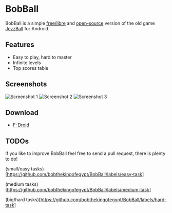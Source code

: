 # BobBall

BobBall is a simple [free/libre](https://www.gnu.org/philosophy/free-sw.html) and [open-source](http://opensource.org/) version of the old game [JezzBall](https://en.wikipedia.org/wiki/JezzBall) for Android.

## Features

* Easy to play, hard to master
* Infinite levels
* Top scores table

## Screenshots

![Screenshot 1](http://bobstuff.org/media/screenshot1.png)
![Screenshot 2](http://bobstuff.org/media/screenshot2.png)
![Screenshot 3](http://bobstuff.org/media/screenshot3.png)

## Download

* [F-Droid](https://f-droid.org/repository/browse/?fdid=org.bobstuff.bobball)

## TODOs

If you like to improve BobBall feel free to send a pull request, there is plenty to do!

(small/easy tasks)[https://github.com/bobthekingofegypt/BobBall/labels/easy-task]	


(medium tasks)[https://github.com/bobthekingofegypt/BobBall/labels/medium-task]


(big/hard tasks)[https://github.com/bobthekingofegypt/BobBall/labels/hard-task]


